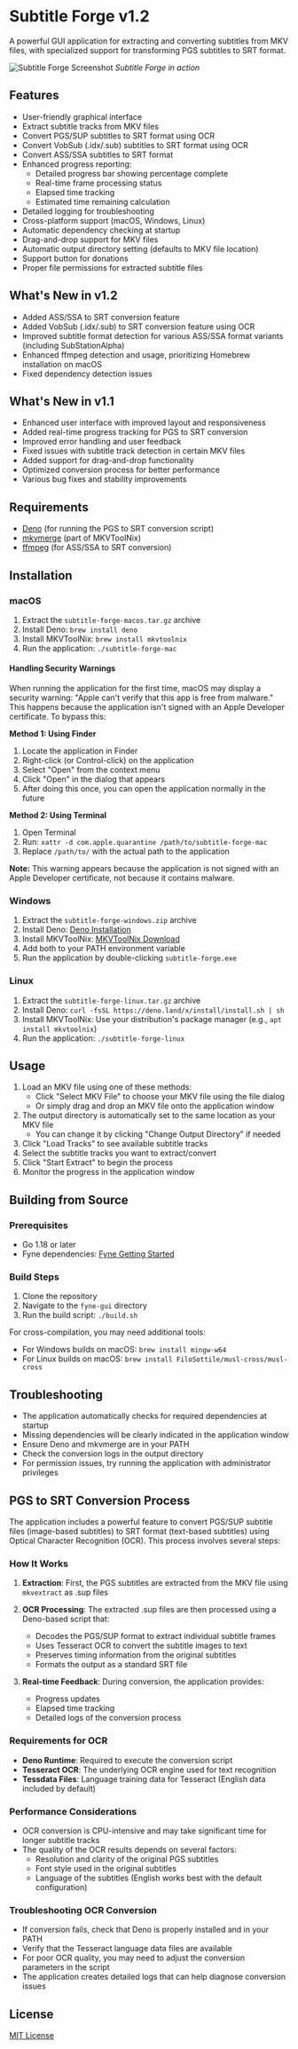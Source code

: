# Subtitle Forge v1.2

A powerful GUI application for extracting and converting subtitles from MKV files, with specialized support for transforming PGS subtitles to SRT format.

![Subtitle Forge Screenshot](images/app-screenshot.png)
*Subtitle Forge in action*

## Features

- User-friendly graphical interface
- Extract subtitle tracks from MKV files
- Convert PGS/SUP subtitles to SRT format using OCR
- Convert VobSub (.idx/.sub) subtitles to SRT format using OCR
- Convert ASS/SSA subtitles to SRT format
- Enhanced progress reporting:
  - Detailed progress bar showing percentage complete
  - Real-time frame processing status
  - Elapsed time tracking
  - Estimated time remaining calculation
- Detailed logging for troubleshooting
- Cross-platform support (macOS, Windows, Linux)
- Automatic dependency checking at startup
- Drag-and-drop support for MKV files
- Automatic output directory setting (defaults to MKV file location)
- Support button for donations
- Proper file permissions for extracted subtitle files

## What's New in v1.2

- Added ASS/SSA to SRT conversion feature
- Added VobSub (.idx/.sub) to SRT conversion feature using OCR
- Improved subtitle format detection for various ASS/SSA format variants (including SubStationAlpha)
- Enhanced ffmpeg detection and usage, prioritizing Homebrew installation on macOS
- Fixed dependency detection issues

## What's New in v1.1

- Enhanced user interface with improved layout and responsiveness
- Added real-time progress tracking for PGS to SRT conversion
- Improved error handling and user feedback
- Fixed issues with subtitle track detection in certain MKV files
- Added support for drag-and-drop functionality
- Optimized conversion process for better performance
- Various bug fixes and stability improvements

## Requirements

- [Deno](https://deno.land/) (for running the PGS to SRT conversion script)
- [mkvmerge](https://mkvtoolnix.download/) (part of MKVToolNix)
- [ffmpeg](https://ffmpeg.org/) (for ASS/SSA to SRT conversion)

## Installation

### macOS

1. Extract the `subtitle-forge-macos.tar.gz` archive
2. Install Deno: `brew install deno`
3. Install MKVToolNix: `brew install mkvtoolnix`
4. Run the application: `./subtitle-forge-mac`

#### Handling Security Warnings

When running the application for the first time, macOS may display a security warning: "Apple can't verify that this app is free from malware." This happens because the application isn't signed with an Apple Developer certificate. To bypass this:

**Method 1: Using Finder**
1. Locate the application in Finder
2. Right-click (or Control-click) on the application
3. Select "Open" from the context menu
4. Click "Open" in the dialog that appears
5. After doing this once, you can open the application normally in the future

**Method 2: Using Terminal**
1. Open Terminal
2. Run: `xattr -d com.apple.quarantine /path/to/subtitle-forge-mac`
3. Replace `/path/to/` with the actual path to the application

**Note:** This warning appears because the application is not signed with an Apple Developer certificate, not because it contains malware.

### Windows

1. Extract the `subtitle-forge-windows.zip` archive
2. Install Deno: [Deno Installation](https://deno.land/#installation)
3. Install MKVToolNix: [MKVToolNix Download](https://mkvtoolnix.download/downloads.html)
4. Add both to your PATH environment variable
5. Run the application by double-clicking `subtitle-forge.exe`

### Linux

1. Extract the `subtitle-forge-linux.tar.gz` archive
2. Install Deno: `curl -fsSL https://deno.land/x/install/install.sh | sh`
3. Install MKVToolNix: Use your distribution's package manager (e.g., `apt install mkvtoolnix`)
4. Run the application: `./subtitle-forge-linux`

## Usage

1. Load an MKV file using one of these methods:
   - Click "Select MKV File" to choose your MKV file using the file dialog
   - Or simply drag and drop an MKV file onto the application window
2. The output directory is automatically set to the same location as your MKV file
   - You can change it by clicking "Change Output Directory" if needed
3. Click "Load Tracks" to see available subtitle tracks
4. Select the subtitle tracks you want to extract/convert
5. Click "Start Extract" to begin the process
6. Monitor the progress in the application window

## Building from Source

### Prerequisites

- Go 1.18 or later
- Fyne dependencies: [Fyne Getting Started](https://developer.fyne.io/started/)

### Build Steps

1. Clone the repository
2. Navigate to the `fyne-gui` directory
3. Run the build script: `./build.sh`

For cross-compilation, you may need additional tools:
- For Windows builds on macOS: `brew install mingw-w64`
- For Linux builds on macOS: `brew install FiloSottile/musl-cross/musl-cross`

## Troubleshooting

- The application automatically checks for required dependencies at startup
- Missing dependencies will be clearly indicated in the application window
- Ensure Deno and mkvmerge are in your PATH
- Check the conversion logs in the output directory
- For permission issues, try running the application with administrator privileges

## PGS to SRT Conversion Process

The application includes a powerful feature to convert PGS/SUP subtitle files (image-based subtitles) to SRT format (text-based subtitles) using Optical Character Recognition (OCR). This process involves several steps:

### How It Works

1. **Extraction**: First, the PGS subtitles are extracted from the MKV file using `mkvextract` as .sup files

2. **OCR Processing**: The extracted .sup files are then processed using a Deno-based script that:
   - Decodes the PGS/SUP format to extract individual subtitle frames
   - Uses Tesseract OCR to convert the subtitle images to text
   - Preserves timing information from the original subtitles
   - Formats the output as a standard SRT file

3. **Real-time Feedback**: During conversion, the application provides:
   - Progress updates
   - Elapsed time tracking
   - Detailed logs of the conversion process

### Requirements for OCR

- **Deno Runtime**: Required to execute the conversion script
- **Tesseract OCR**: The underlying OCR engine used for text recognition
- **Tessdata Files**: Language training data for Tesseract (English data included by default)

### Performance Considerations

- OCR conversion is CPU-intensive and may take significant time for longer subtitle tracks
- The quality of the OCR results depends on several factors:
  - Resolution and clarity of the original PGS subtitles
  - Font style used in the original subtitles
  - Language of the subtitles (English works best with the default configuration)

### Troubleshooting OCR Conversion

- If conversion fails, check that Deno is properly installed and in your PATH
- Verify that the Tesseract language data files are available
- For poor OCR quality, you may need to adjust the conversion parameters in the script
- The application creates detailed logs that can help diagnose conversion issues

## License

[MIT License](LICENSE)
